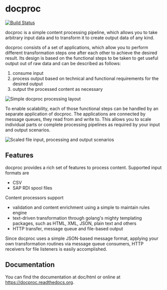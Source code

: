 # docproc

[![Build Status](https://travis-ci.org/marcusva/docproc.svg?branch=master)](https://travis-ci.org/marcusva/docproc)

docproc is a simple content processing pipeline, which allows you to take
arbitrary input data and to transform it to create output data of any kind.

docproc consists of a set of applications, which allow you to perform different
transformation steps one after each other to achieve the desired result. Its
design is based on the functional steps to be taken to get useful output out of
raw data and can be described as follows:

1. consume input
2. process output based on technical and functional requirements for the desired
   output
3. output the processed content as necessary

![Simple docproc processing layout](https://raw.githubusercontent.com/marcusva/docproc/doc/images/docproc_simple.png "Simple docproc processing layout")

To enable scalability, each of those functional steps can be handled by an
separate application of docproc. The applications are connected by message
queues, they read from and write to. This allows you to scale individual parts
or complete processing pipelines as required by your input and output scenarios.

![Scaled file input, processing and output scenarios](https://raw.githubusercontent.com/marcusva/docproc/doc/images/docproc_scenarios.gif "Scaled file input, processing and output scenarios")

## Features

docproc provides a rich set of features to process content. Supported input
formats are

* CSV
* SAP RDI spool files

Content processors support

* validation and content enrichment using a simple to maintain rules engine
* text-driven transformation through golang's mighty templating packages, such
  as HTML, XML, JSON, plain text and others
* HTTP transfer, message queue and file-based output

Since docproc uses a simple JSON-based message format, applying your own
transformation routines via message queue consumers, HTTP receivers for file
listeners is easily accomplished.

## Documentation

You can find the documentation at doc/html or online at
https://docproc.readthedocs.org.